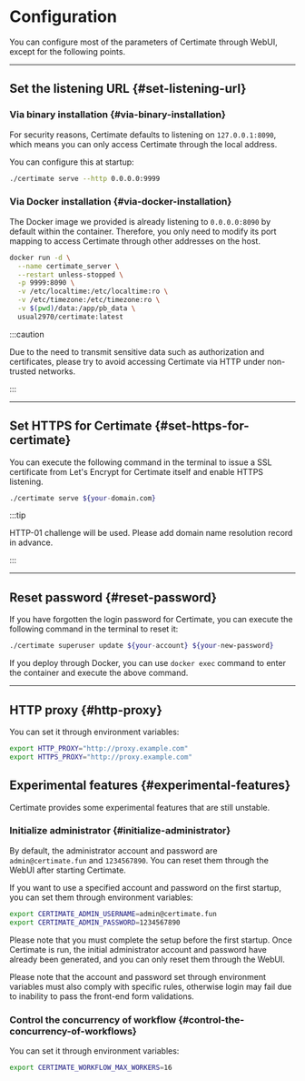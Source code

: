 ﻿# Configuration

You can configure most of the parameters of Certimate through WebUI, except for the following points.

---

## Set the listening URL {#set-listening-url}

### Via binary installation {#via-binary-installation}

For security reasons, Certimate defaults to listening on `127.0.0.1:8090`, which means you can only access Certimate through the local address.

You can configure this at startup:

```bash
./certimate serve --http 0.0.0.0:9999
```

### Via Docker installation {#via-docker-installation}

The Docker image we provided is already listening to `0.0.0.0:8090` by default within the container. Therefore, you only need to modify its port mapping to access Certimate through other addresses on the host.

```bash
docker run -d \
  --name certimate_server \
  --restart unless-stopped \
  -p 9999:8090 \
  -v /etc/localtime:/etc/localtime:ro \
  -v /etc/timezone:/etc/timezone:ro \
  -v $(pwd)/data:/app/pb_data \
  usual2970/certimate:latest
```

:::caution

Due to the need to transmit sensitive data such as authorization and certificates, please try to avoid accessing Certimate via HTTP under non-trusted networks.

:::

---

## Set HTTPS for Certimate {#set-https-for-certimate}

You can execute the following command in the terminal to issue a SSL certificate from Let's Encrypt for Certimate itself and enable HTTPS listening.

```bash
./certimate serve ${your-domain.com}
```

:::tip

HTTP-01 challenge will be used. Please add domain name resolution record in advance.

:::

---

## Reset password {#reset-password}

If you have forgotten the login password for Certimate, you can execute the following command in the terminal to reset it:

```bash
./certimate superuser update ${your-account} ${your-new-password}
```

If you deploy through Docker, you can use `docker exec` command to enter the container and execute the above command.

---

## HTTP proxy {#http-proxy}

You can set it through environment variables:

```bash
export HTTP_PROXY="http://proxy.example.com"
export HTTPS_PROXY="http://proxy.example.com"
```

## Experimental features {#experimental-features}

Certimate provides some experimental features that are still unstable.

### Initialize administrator {#initialize-administrator}

By default, the administrator account and password are `admin@certimate.fun` and `1234567890`. You can reset them through the WebUI after starting Certimate.

If you want to use a specified account and password on the first startup, you can set them through environment variables:

```bash
export CERTIMATE_ADMIN_USERNAME=admin@certimate.fun
export CERTIMATE_ADMIN_PASSWORD=1234567890
```

Please note that you must complete the setup before the first startup. Once Certimate is run, the initial administrator account and password have already been generated, and you can only reset them through the WebUI.

Please note that the account and password set through environment variables must also comply with specific rules, otherwise login may fail due to inability to pass the front-end form validations.

### Control the concurrency of workflow {#control-the-concurrency-of-workflows}

You can set it through environment variables:

```bash
export CERTIMATE_WORKFLOW_MAX_WORKERS=16
```

